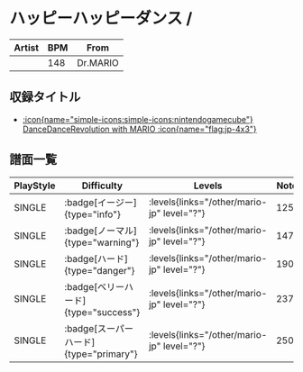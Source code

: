 # ハッピーハッピーダンス / 

|Artist|BPM|From|
|------|---|----|
||148|Dr.MARIO|

## 収録タイトル

- [:icon{name="simple-icons:simple-icons:nintendogamecube"} DanceDanceRevolution with MARIO :icon{name="flag:jp-4x3"}](/other/mario-jp)

## 譜面一覧

|PlayStyle|Difficulty|Levels|Notes|Movie|
|---------|----------|------|-----|-----|
|SINGLE| :badge[イージー]{type="info"}| :levels{links="/other/mario-jp" level="?"}|125/0||
|SINGLE| :badge[ノーマル]{type="warning"}| :levels{links="/other/mario-jp" level="?"}|147/0||
|SINGLE| :badge[ハード]{type="danger"}| :levels{links="/other/mario-jp" level="?"}|190/0||
|SINGLE| :badge[ベリーハード]{type="success"}| :levels{links="/other/mario-jp" level="?"}|237/0||
|SINGLE| :badge[スーパーハード]{type="primary"}| :levels{links="/other/mario-jp" level="?"}|250/0||
